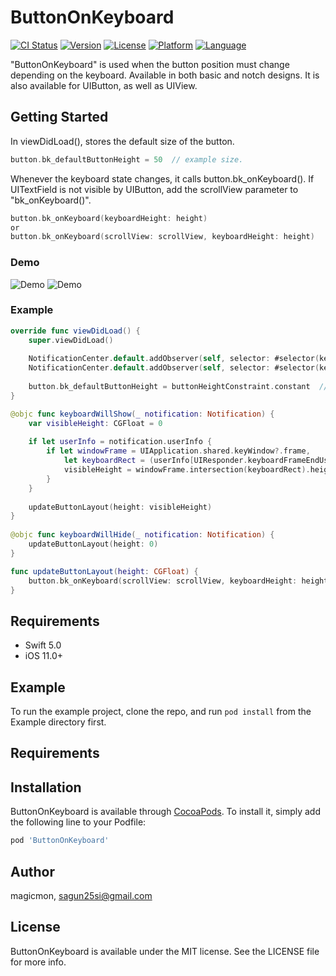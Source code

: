 # ButtonOnKeyboard

[![CI Status](https://img.shields.io/travis/magicmon/ButtonOnKeyboard.svg?style=flat)](https://travis-ci.org/magicmon/ButtonOnKeyboard)
[![Version](https://img.shields.io/cocoapods/v/ButtonOnKeyboard.svg?style=flat)](https://cocoapods.org/pods/ButtonOnKeyboard)
[![License](https://img.shields.io/badge/license-MIT-blue.svg?style=flat)](http://mit-license.org)
[![Platform](http://img.shields.io/badge/platform-iOS.svg?style=flat)](https://developer.apple.com/resources/)
[![Language](https://img.shields.io/badge/swift-5.0-orange.svg)](https://developer.apple.com/swift)


"ButtonOnKeyboard" is used when the button position must change depending on the keyboard.
Available in both basic and notch designs. It is also available for UIButton, as well as UIView.

## Getting Started

In viewDidLoad(), stores the default size of the button.
```swift
button.bk_defaultButtonHeight = 50  // example size.
```

Whenever the keyboard state changes, it calls button.bk_onKeyboard().
If UITextField is not visible by UIButton, add the scrollView parameter to "bk_onKeyboard()".
```swift
button.bk_onKeyboard(keyboardHeight: height)
or
button.bk_onKeyboard(scrollView: scrollView, keyboardHeight: height)
```

### Demo
![Demo](https://github.com/magicmon/ButtonOnKeyboard/blob/main/Screenshots/iphone_demo.gif)
![Demo](https://github.com/magicmon/ButtonOnKeyboard/blob/main/Screenshots/iphone_x_demo.gif)

### Example
```swift
override func viewDidLoad() {
    super.viewDidLoad()
    
    NotificationCenter.default.addObserver(self, selector: #selector(keyboardWillShow(_:)), name: UIResponder.keyboardWillShowNotification, object: nil)
    NotificationCenter.default.addObserver(self, selector: #selector(keyboardWillHide(_:)), name: UIResponder.keyboardWillHideNotification, object: nil)
    
    button.bk_defaultButtonHeight = buttonHeightConstraint.constant  // Stores the default size of the button.
}

@objc func keyboardWillShow(_ notification: Notification) {
    var visibleHeight: CGFloat = 0
     
    if let userInfo = notification.userInfo {
        if let windowFrame = UIApplication.shared.keyWindow?.frame,
            let keyboardRect = (userInfo[UIResponder.keyboardFrameEndUserInfoKey] as? NSValue)?.cgRectValue {
            visibleHeight = windowFrame.intersection(keyboardRect).height
        }
    }
    
    updateButtonLayout(height: visibleHeight)
}
 
@objc func keyboardWillHide(_ notification: Notification) {
    updateButtonLayout(height: 0)
}

func updateButtonLayout(height: CGFloat) {
    button.bk_onKeyboard(scrollView: scrollView, keyboardHeight: height)
}
```

## Requirements

* Swift 5.0
* iOS 11.0+


## Example

To run the example project, clone the repo, and run `pod install` from the Example directory first.

## Requirements

## Installation

ButtonOnKeyboard is available through [CocoaPods](https://cocoapods.org). To install
it, simply add the following line to your Podfile:

```ruby
pod 'ButtonOnKeyboard'
```

## Author

magicmon, sagun25si@gmail.com

## License

ButtonOnKeyboard is available under the MIT license. See the LICENSE file for more info.
